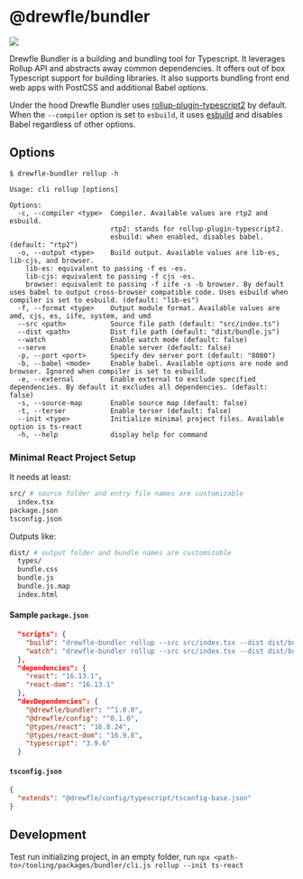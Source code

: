 # @drewfle/bundler

![](https://raw.githubusercontent.com/drewfle/tooling/master/packages/bundler/files/bundler-watch.gif)

Drewfle Bundler is a building and bundling tool for Typescript. It leverages Rollup API and abstracts away common dependencies. It offers out of box Typescript support for building libraries. It also supports bundling front end web apps with PostCSS and additional Babel options.

Under the hood Drewfle Bundler uses [rollup-plugin-typescript2](https://www.npmjs.com/package/rollup-plugin-typescript2) by default. When the `--compiler` option is set to `esbuild`, it uses [esbuild](https://github.com/evanw/esbuild) and disables Babel regardless of other options.

## Options

```
$ drewfle-bundler rollup -h

Usage: cli rollup [options]

Options:
  -c, --compiler <type>  Compiler. Available values are rtp2 and esbuild.
                         rtp2: stands for rollup-plugin-typescript2.
                         esbuild: when enabled, disables babel. (default: "rtp2")
  -o, --output <type>    Build output. Available values are lib-es, lib-cjs, and browser.
    lib-es: equivalent to passing -f es -es.
    lib-cjs: equivalent to passing -f cjs -es.
    browser: equivalent to passing -f iife -s -b browser. By default uses babel to output cross-browser compatible code. Uses esbuild when compiler is set to esbuild. (default: "lib-es")
  -f, --format <type>    Output module format. Available values are amd, cjs, es, iife, system, and umd
  --src <path>           Source file path (default: "src/index.ts")
  --dist <path>          Dist file path (default: "dist/bundle.js")
  --watch                Enable watch mode (default: false)
  --serve                Enable server (default: false)
  -p, --port <port>      Specify dev server port (default: "8080")
  -b, --babel <mode>     Enable babel. Available options are node and browser. Ignored when compiler is set to esbuild.
  -e, --external         Enable external to exclude specified dependencies. By default it excludes all dependencies. (default: false)
  -s, --source-map       Enable source map (default: false)
  -t, --terser           Enable terser (default: false)
  --init <type>          Initialize minimal project files. Available option is ts-react
  -h, --help             display help for command
```

### Minimal React Project Setup

It needs at least:

```sh
src/ # source folder and entry file names are customizable
  index.tsx
package.json
tsconfig.json
```

Outputs like:

```sh
dist/ # output folder and bundle names are customizable
  types/
  bundle.css
  bundle.js
  bundle.js.map
  index.html
```

#### Sample `package.json`

```json
  "scripts": {
    "build": "drewfle-bundler rollup --src src/index.tsx --dist dist/bundle.js -o browser",
    "watch": "drewfle-bundler rollup --src src/index.tsx --dist dist/bundle.js -o browser --watch --serve",
  },
  "dependencies": {
    "react": "16.13.1",
    "react-dom": "16.13.1"
  },
  "devDependencies": {
    "@drewfle/bundler": "^1.0.0",
    "@drewfle/config": "^0.1.0",
    "@types/react": "16.8.24",
    "@types/react-dom": "16.9.8",
    "typescript": "3.9.6"
  }
```

#### `tsconfig.json`

```json
{
  "extends": "@drewfle/config/typescript/tsconfig-base.json"
}
```

## Development

Test run initializing project, in an empty folder, run `npx <path-to>/tooling/packages/bundler/cli.js rollup --init ts-react`
